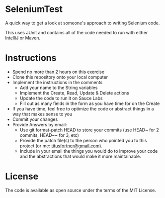 # SeleniumTest
A quick way to get a look at someone's approach to writing Selenium code.

This uses JUnit and contains all of the code needed to run with either IntelliJ or Maven.


# Instructions
* Spend no more than 2 hours on this exercise
* Clone this repository onto your local computer
* Implement the instructions in the comments
    * Add your name to the String variables
    * Implement the Create, Read, Update & Delete actions
    * Update the code to run it on Sauce Labs
    * Fill out as many fields in the form as you have time for on the Create
* If you have time, feel free to optimize the code or abstract things in a way that makes sense to you 
* Commit your changes
* Provide Answers by email:
    * Use git format-patch HEAD to store your commits (use HEAD~ for 2 commits, HEAD~~ for 3, etc)
    * Provide the patch file(s) to the person who pointed you to this project (or me: titusfortner@gmail.com).
    * Include in your email the things you would do to improve your code and the abstractions that
would make it more maintainable.

# License
The code is available as open source under the terms of the MIT License.
